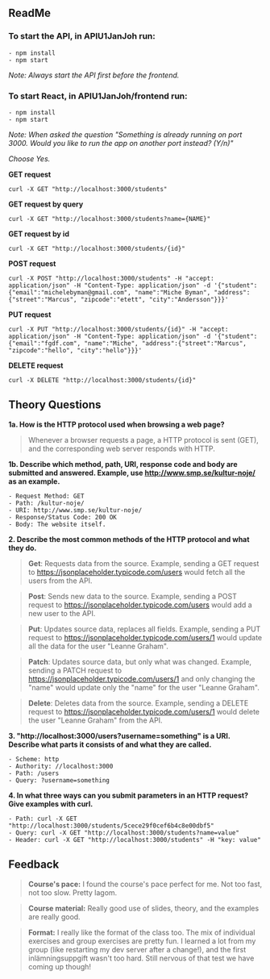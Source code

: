 ## ReadMe


### To start the API, in APIU1JanJoh run:
    - npm install
    - npm start

*Note: Always start the API first before the frontend.*

### To start React, in APIU1JanJoh/frontend run:
    - npm install
    - npm start

*Note: When asked the question "Something is already running on port 3000.*
*Would you like to run the app on another port instead? (Y/n)"*

*Choose Yes.*

**GET request**

    curl -X GET "http://localhost:3000/students"

**GET request by query**
    
    curl -X GET "http://localhost:3000/students?name={NAME}" 

**GET request by id**
    
    curl -X GET "http://localhost:3000/students/{id}" 

**POST request**
    
    curl -X POST "http://localhost:3000/students" -H "accept: application/json" -H "Content-Type: application/json" -d '{"student":{"email":"michelebyman@gmail.com", "name":"Miche Byman", "address":{"street":"Marcus", "zipcode":"etett", "city":"Andersson"}}}'

**PUT request**

    curl -X PUT "http://localhost:3000/students/{id}" -H "accept: application/json" -H "Content-Type: application/json" -d '{"student":{"email":"fgdf.com", "name":"Miche", "address":{"street":"Marcus", "zipcode":"hello", "city":"hello"}}}'

**DELETE request**

    curl -X DELETE "http://localhost:3000/students/{id}"


## Theory Questions

**1a. How is the HTTP protocol used when browsing a web page?** 

>Whenever a browser requests a page, a HTTP protocol is sent (GET), and the corresponding web server responds with HTTP.

**1b. Describe which method, path, URI, response code and body are submitted and answered. Example, use http://www.smp.se/kultur-noje/ as an example.**

    - Request Method: GET
    - Path: /kultur-noje/
    - URI: http://www.smp.se/kultur-noje/
    - Response/Status Code: 200 OK
    - Body: The website itself.

**2. Describe the most common methods of the HTTP protocol and what they do.**

>**Get**: Requests data from the source. Example, sending a GET request to https://jsonplaceholder.typicode.com/users would fetch all the users from the API.

>**Post**: Sends new data to the source. Example, sending a POST request to https://jsonplaceholder.typicode.com/users would add a new user to the API.

>**Put**: Updates source data, replaces all fields. Example, sending a PUT request to https://jsonplaceholder.typicode.com/users/1 would update all the data for the user "Leanne Graham". 

>**Patch**: Updates source data, but only what was changed. Example, sending a PATCH request to https://jsonplaceholder.typicode.com/users/1 and only changing the "name" would update only the "name" for the user "Leanne Graham". 

>**Delete**: Deletes data from the source. Example, sending a DELETE request to https://jsonplaceholder.typicode.com/users/1 would delete the user "Leanne Graham" from the API.

**3. "http://localhost:3000/users?username=something" is a URI. Describe what parts it consists of and what they are called.**

    - Scheme: http
    - Authority: //localhost:3000
    - Path: /users
    - Query: ?username=something

**4. In what three ways can you submit parameters in an HTTP request? Give examples with curl.**

    - Path: curl -X GET "http://localhost:3000/students/5cece29f0cef6b4c8e00dbf5"
    - Query: curl -X GET "http://localhost:3000/students?name=value"
    - Header: curl -X GET "http://localhost:3000/students" -H "key: value"

## Feedback

>**Course's pace:** I found the course's pace perfect for me. Not too fast, not too slow. Pretty lagom.

>**Course material:** Really good use of slides, theory, and the examples are really good.

>**Format:** I really like the format of the class too. The mix of individual exercises and group exercises are pretty fun. I learned a lot from my group (like restarting my dev server after a change!), and the first inlämningsuppgift wasn't too hard. Still nervous of that test we have coming up though!